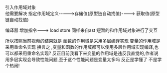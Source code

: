 



<!-- 总结 -->

引入作用域对象    
    他需要解决           指定作用域定义----->存储值(原型链自动找值)----> 获取值(原型链自动找值)

编译器 增加指令---> load  store  同样来自ast 短暂的和作用域对象进行了交互



<!-- 抽象图 -->



<!-- 我的疑问 不符合我直觉的迷思 -->
所以按照当前视频的结果就是   函数的作用域是采用多层编译实现  变量的作用域是采用重命名实现   换言之 ,变量和函数的作用域都可以使用多层作用域实现编译,也可以都采用重命名实现?
反正目前我看下来变量的作用域是违反我直觉的,作者说用多层实现会导致性能问题,至于这个性能问题是变量太多吗 反正是学懂了  不是学个热闹!